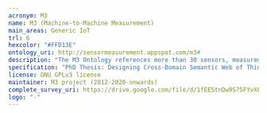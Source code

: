 ```yaml
--- 
acronym: M3
name: M3 (Machine-to-Machine Measurement)
main_areas: Generic IoT
trl: 6
hexcolor: "#FFD13E"
ontology_uri: http://sensormeasurement.appspot.com/m3#
description: "The M3 Ontology references more than 30 sensors, measurements, units and about 10 domains. The M3 ontology is focused on the ssn:ObservationValue concept from the [W3C SSN ontology](https://www.w3.org/TR/vocab-ssn/) which describes sensors and observations, and related concepts."
specification: "PhD Thesis: Designing Cross-Domain Semantic Web of Things Applications [Gyrard 2015](http://www.eurecom.fr/fr/publication/4553/download/cm-publi-4553.pdf)"
license: GNU GPLv3 license
maintainer: M3 project (2012-2020-onwards)
complete_survey_uri: https://drive.google.com/file/d/1fEE5tnDw9S75FYvXFV6B-9EzM6ixVkoq/view
logo: "-"
--- 
```

